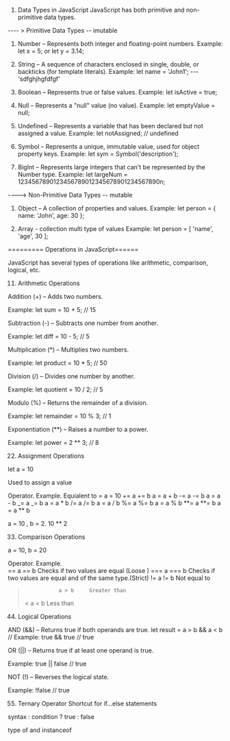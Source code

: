 1. Data Types in JavaScript
   JavaScript has both primitive and non-primitive data types.

---- > Primitive Data Types -- imutable

1. Number – Represents both integer and floating-point numbers.
   Example: let x = 5; or let y = 3.14;

2. String – A sequence of characters enclosed in single, double, or backticks (for template literals).
   Example: let name = 'John1'; --- 'sdfghjhgfdfgf'

3. Boolean – Represents true or false values.
   Example: let isActive = true;

4. Null – Represents a "null" value (no value).
   Example: let emptyValue = null;

5. Undefined – Represents a variable that has been declared but not assigned a value.
   Example: let notAssigned; // undefined

6. Symbol – Represents a unique, immutable value, used for object property keys.
   Example: let sym = Symbol('description');

7. BigInt – Represents large integers that can't be represented by the Number type.
   Example: let largeNum = 1234567890123456789012345678901234567890n;

----> Non-Primitive Data Types -- mutable

1. Object – A collection of properties and values.
   Example: let person = { name: 'John', age: 30 };

2. Array - collection multi type of values
   Example: let person = [ 'name', 'age', 30 ];

========= Operations in JavaScript======

JavaScript has several types of operations like arithmetic, comparison, logical, etc.

11. Arithmetic Operations

Addition (+) – Adds two numbers.

Example: let sum = 10 + 5; // 15

Subtraction (-) – Subtracts one number from another.

Example: let diff = 10 - 5; // 5

Multiplication (\*) – Multiplies two numbers.

Example: let product = 10 \* 5; // 50

Division (/) – Divides one number by another.

Example: let quotient = 10 / 2; // 5

Modulo (%) – Returns the remainder of a division.

Example: let remainder = 10 % 3; // 1

Exponentiation (\*\*) – Raises a number to a power.

Example: let power = 2 \*\* 3; // 8

22. Assignment Operations

let a = 10

Used to assign a value

Operator. Example. Equialent to
= a = 10
+= a += b a = a + b
-= a -= b a = a - b
_= a _= b a = a \* b
/= a /= b a = a / b
%= a %= b a = a % b
**= a **= b a = a \*\* b

a = 10 , b = 2. 10 \*\* 2

33. Comparison Operations

a = 10, b = 20

Operator. Example.  
 == a == b Checks if two values are equal (Loose )
=== a === b Checks if two values are equal and of the same type.(Strict)
!= a != b Not equal to

>                a > b     Greater than
>
> < a < b Less than

44. Logical Operations

AND (&&) – Returns true if both operands are true.
let result = a > b && a < b //
Example: true && true // true

OR (||) – Returns true if at least one operand is true.

Example: true || false // true

NOT (!) – Reverses the logical state.

Example: !false // true

55. Ternary Operator
    Shortcut for if...else statements

syntax : condition ? true : false

type of and instanceof
